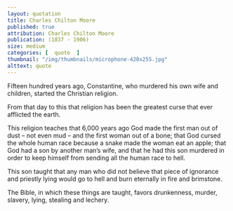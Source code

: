 ```yaml
---
layout: quotation
title: Charles Chilton Moore
published: true 
attribution: Charles Chilton Moore
publication: (1837 - 1906)
size: medium
categories: [  quote  ]
thumbnail: "/img/thumbnails/microphone-420x255.jpg"
alttext: quote
---
```


Fifteen hundred years ago, Constantine, who murdered his own wife and children, started the Christian religion.

From that day to this that religion has been the greatest curse that ever afflicted the earth.

This religion teaches that 6,000 years ago God made the first man out of dust – not even mud – and the first woman out of a 
bone; that God cursed the whole human race because a snake made the woman eat an apple; that God had a son by another man’s 
wife, and that he had this son murdered in order to keep himself from sending all the human race to hell.

This son taught that any man who did not believe that piece of ignorance and priestly lying would go to hell and burn 
eternally in fire and brimstone.

The Bible, in which these things are taught, favors drunkenness, murder, slavery, lying, stealing and lechery.
